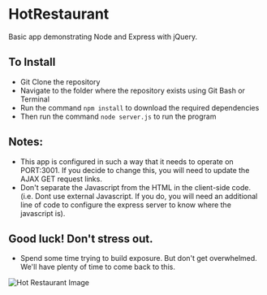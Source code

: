 # HotRestaurant
Basic app demonstrating Node and Express with jQuery. 

## To Install
* Git Clone the repository
* Navigate to the folder where the repository exists using Git Bash or Terminal
* Run the command `npm install` to download the required dependencies
* Then run the command `node server.js` to run the program

## Notes:
* This app is configured in such a way that it needs to operate on PORT:3001. If you decide to change this, you will need to update the AJAX GET request links.
* Don't separate the Javascript from the HTML in the client-side code. (i.e. Dont use external Javascript. If you do, you will need an additional line of code to configure the express server to know where the javascript is).

## Good luck! Don't stress out. 
* Spend some time trying to build exposure. But don't get overwhelmed. We'll have plenty of time to come back to this. 

![Hot Restaurant Image](https://raw.githubusercontent.com/afhaque/HotRestaurant/master/images-readme/HotRestaurant.png)
